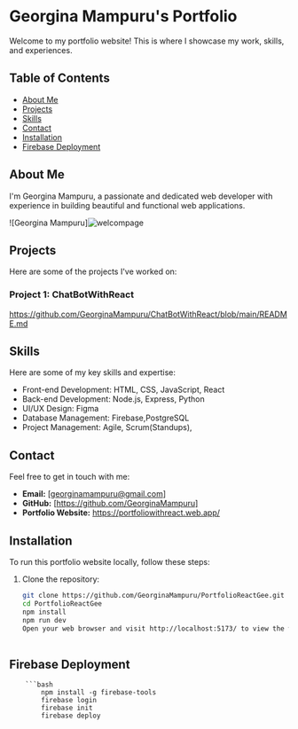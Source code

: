 # Georgina Mampuru's Portfolio

Welcome to my portfolio website! This is where I showcase my work, skills, and experiences.

## Table of Contents

- [About Me](#about-me)
- [Projects](#work)
- [Skills](#skills)
- [Contact](#contact)
- [Installation](#installation)
- [Firebase Deployment](#firebase-deployment)


## About Me

I'm Georgina Mampuru, a passionate and dedicated web developer with experience in building beautiful and functional web applications.

![Georgina Mampuru]![welcompage](https://github.com/GeorginaMampuru/PortfolioReactGee/assets/66384787/5e7ef1c0-7f1c-42a9-ac4e-e31d65312473)


## Projects

Here are some of the projects I've worked on:

### Project 1: ChatBotWithReact

https://github.com/GeorginaMampuru/ChatBotWithReact/blob/main/README.md



## Skills

Here are some of my key skills and expertise:

- Front-end Development: HTML, CSS, JavaScript, React
- Back-end Development: Node.js, Express, Python 
- UI/UX Design: Figma
- Database Management: Firebase,PostgreSQL
- Project Management: Agile, Scrum(Standups),


## Contact

Feel free to get in touch with me:

- **Email:** [georginamampuru@gmail.com]
- **GitHub:** [https://github.com/GeorginaMampuru]
- **Portfolio Website:** https://portfoliowithreact.web.app/

## Installation

To run this portfolio website locally, follow these steps:

1. Clone the repository:

   ```bash
   git clone https://github.com/GeorginaMampuru/PortfolioReactGee.git
   cd PortfolioReactGee
   npm install
   npm run dev
   Open your web browser and visit http://localhost:5173/ to view the website locally.```
  
  ## Firebase Deployment
        ```bash
            npm install -g firebase-tools
            firebase login
            firebase init
            firebase deploy



